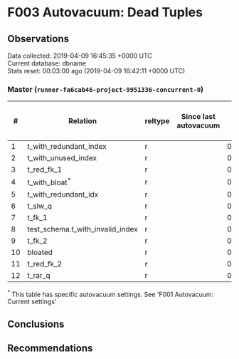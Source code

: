 # F003 Autovacuum: Dead Tuples #

## Observations ##
Data collected: 2019-04-09 16:45:35 +0000 UTC  
Current database: dbname  
Stats reset: 00:03:00 ago (2019-04-09 16:42:11 +0000 UTC)  
### Master (`runner-fa6cab46-project-9951336-concurrent-0`) ###
  
  
\#|  Relation | reltype | Since last autovacuum | Since last vacuum | Autovacuum Count | Vacuum Count | n_tup_ins | n_tup_upd | n_tup_del | pg_class.reltuples | n_live_tup | n_dead_tup | &#9660;Dead Tuples Ratio, %
---|-------|------|-----------------------|-------------------|----------|---------|-----------|-----------|-----------|--------------------|------------|------------|-----------
1 |t_with_redundant_index |r |<no value> |00:01:20.268528 |0 |2 |1000000 |0 |0 |1000000 |1000000 |0 | 0 
2 |t_with_unused_index |r |<no value> |00:01:20.323155 |0 |2 |1000000 |0 |0 |1000000 |1000000 |0 | 0 
3 |t_red_fk_1 |r |<no value> |00:01:23.662372 |0 |2 |1000001 |0 |0 |1000001 |1000001 |0 | 0 
4 |t_with_bloat<sup>*</sup> |r |<no value> |00:01:23.033528 |0 |2 |1000000 |1000000 |0 |1000000 |1000000 |0 | 0 
5 |t_with_redundant_idx |r |<no value> |00:01:20.214736 |0 |2 |1000000 |0 |0 |1000000 |1000000 |0 | 0 
6 |t_slw_q |r |<no value> |00:01:23.519707 |0 |2 |10000001 |0 |0 |9999979 |9999979 |0 | 0 
7 |t_fk_1 |r |<no value> |00:01:23.800291 |0 |2 |1000001 |0 |0 |1000001 |1000001 |0 | 0 
8 |test_schema.t_with_invalid_index |r |<no value> |00:01:20.132279 |0 |2 |1000000 |0 |0 |1000000 |1000000 |0 | 0 
9 |t_fk_2 |r |<no value> |00:01:23.742288 |0 |2 |1000000 |0 |0 |1000000 |1000000 |0 | 0 
10 |bloated |r |<no value> |00:01:23.675498 |0 |2 |100000 |0 |50000 |50000 |50000 |0 | 0 
11 |t_red_fk_2 |r |<no value> |00:01:23.599293 |0 |2 |1000000 |0 |0 |1000000 |1000000 |0 | 0 
12 |t_rar_q |r |<no value> |00:01:20.409428 |0 |2 |1000000 |744514 |0 |1000000 |1000000 |0 | 0 

<sup>*</sup> This table has specific autovacuum settings. See 'F001 Autovacuum: Current settings'


## Conclusions ##


## Recommendations ##

